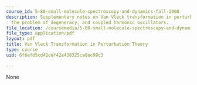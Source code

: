 ```yaml
---
course_id: 5-80-small-molecule-spectroscopy-and-dynamics-fall-2008
description: Supplementary notes on Van Vleck transformation in perturbation theory,
  the problem of degeneracy, and coupled harmonic oscillators.
file_location: /coursemedia/5-80-small-molecule-spectroscopy-and-dynamics-fall-2008/6f6efd5cd42cef42a438325ca8ac99c3_vanvleck_1982.pdf
file_type: application/pdf
layout: pdf
title: Van Vleck Transformation in Perturbation Theory
type: course
uid: 6f6efd5cd42cef42a438325ca8ac99c3

---
```

None